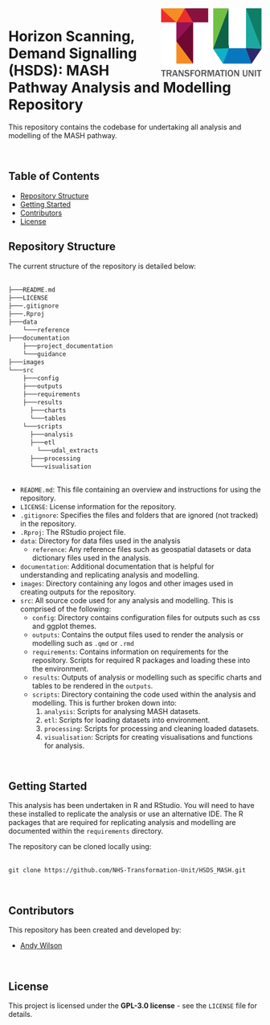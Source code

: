 <img src="images/TU_logo_large.png" alt="TU logo" width="200" align="right"/>

# Horizon Scanning, Demand Signalling (HSDS): MASH Pathway Analysis and Modelling Repository
This repository contains the codebase for undertaking all analysis and modelling of the MASH pathway.

<br/>

## Table of Contents

- [Repository Structure](#repository-structure)
- [Getting Started](#getting-started)
- [Contributors](#contributors)
- [License](#license)

## Repository Structure
The current structure of the repository is detailed below:

``` plaintext

├───README.md
├───LICENSE
├───.gitignore
├───.Rproj
├───data
    └───reference
├───documentation
    ├───project_documentation
    └───guidance
├───images
└───src
    ├───config
    ├───outputs
    ├───requirements
    ├───results
      ├───charts
      └───tables
    └───scripts
      ├───analysis
      ├───etl
        └───udal_extracts
      ├───processing
      └───visualisation
    
```

- `README.md`: This file containing an overview and instructions for using the repository.
- `LICENSE`: License information for the repository.
- `.gitignore`: Specifies the files and folders that are ignored (not tracked) in the repository.
- `.Rproj`: The RStudio project file.
- `data`: Directory for data files used in the analysis
  - `reference`: Any reference files such as geospatial datasets or data dictionary files used in the analysis.
- `documentation`: Additional documentation that is helpful for understanding and replicating analysis and modelling.
- `images`: Directory containing any logos and other images used in creating outputs for the repository.
- `src`: All source code used for any analysis and modelling. This is comprised of the following:
  - `config`: Directory contains configuration files for outputs such as css and ggplot themes.
  - `outputs`: Contains the output files used to render the analysis or modelling such as `.qmd` or `.rmd`
  - `requirements`: Contains information on requirements for the repository. Scripts for required R packages and loading these into the environment.
  - `results`: Outputs of analysis or modelling such as specific charts and tables to be rendered in the `outputs`.
  - `scripts`: Directory containing the code used within the analysis and modelling. This is further broken down into:
    1. `analysis`: Scripts for analysing MASH datasets.
    2. `etl`: Scripts for loading datasets into environment.
    3. `processing`: Scripts for processing and cleaning loaded datasets.
    4. `visualisation`: Scripts for creating visualisations and functions for analysis.
    
<br/>

## Getting Started
This analysis has been undertaken in R and RStudio. You will need to have these installed to replicate the analysis or use an alternative IDE. The R packages that are required for replicating analysis and modelling are documented within the `requirements` directory.

The repository can be cloned locally using:

```

git clone https://github.com/NHS-Transformation-Unit/HSDS_MASH.git

```

<br/>

## Contributors
This repository has been created and developed by:

- [Andy Wilson](https://github.com/ASW-Analyst)

<br/>

## License
This project is licensed under the **GPL-3.0 license** - see the `LICENSE` file for details.